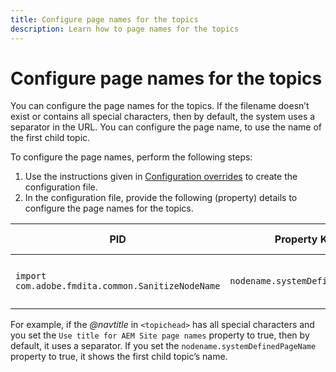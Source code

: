 ```yaml
---
title: Configure page names for the topics 
description: Learn how to page names for the topics 
---
```

# Configure page names for the topics 

You can configure the page names for the topics. If the filename doesn’t exist or contains all special characters, then by default, the system uses a separator in the URL. You can configure the page name, to use the name of the first child topic.


To configure the page names, perform the following steps:

1.  Use the instructions given in [Configuration overrides](download-install-additional-config-override.md#) to create the configuration file.
1.  In the configuration file, provide the following (property) details to configure the page names for the topics.

|PID|Property Key|Property Value|
|---|------------|--------------|
|`import com.adobe.fmdita.common.SanitizeNodeName`|`nodename.systemDefinedPageName`|Boolean (`true/false`). **Default value**: `false`|

For example, if the *@navtitle* in `<topichead>` has all special characters and you set the `Use title for AEM Site page names` property to true, then by default, it uses a separator. If you set the `nodename.systemDefinedPageName` property to true, it shows the first child topic’s name.